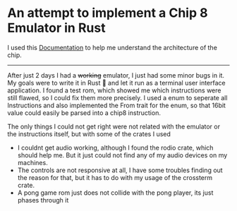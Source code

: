 # An attempt to implement a Chip 8 Emulator in Rust
I used this [Documentation](http://devernay.free.fr/hacks/chip8/C8TECH10.HTM#2.5) to help me understand the architecture of the chip.

---
After just 2 days I had a ~~working~~ emulator, I just had some minor bugs in it.
My goals were to write it in Rust 🦀 and let it run as a terminal user interface application.
I found a test rom, which showed me which instructions were still flawed, so I could fix them more precisely. I used a enum to seperate all Instructions and also implemented the From trait for the enum, so that 16bit value could easily be parsed into a chip8 instruction.

The only things I could not get right were not related with the emulator or the instructions itself, but with some of the crates I used
- I couldnt get audio working, although I found the rodio crate, which should help me. But it just could not find any of my audio devices on my machines.
- The controls are not responsive at all, I have some troubles finding out the reason for that, but it has to do with my usage of the crossterm crate.
- A pong game rom just does not collide with the pong player, its just phases through it
